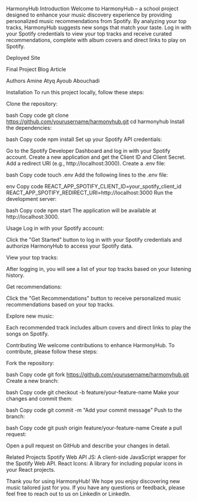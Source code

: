 HarmonyHub
Introduction
Welcome to HarmonyHub – a school project designed to enhance your music discovery experience by providing personalized music recommendations from Spotify. By analyzing your top tracks, HarmonyHub suggests new songs that match your taste. Log in with your Spotify credentials to view your top tracks and receive curated recommendations, complete with album covers and direct links to play on Spotify.

Deployed Site

Final Project Blog Article

Authors
Amine Atyq
Ayoub Abouchadi

Installation
To run this project locally, follow these steps:

Clone the repository:

bash
Copy code
git clone https://github.com/yourusername/harmonyhub.git
cd harmonyhub
Install the dependencies:

bash
Copy code
npm install
Set up your Spotify API credentials:

Go to the Spotify Developer Dashboard and log in with your Spotify account.
Create a new application and get the Client ID and Client Secret.
Add a redirect URI (e.g., http://localhost:3000).
Create a .env file:

bash
Copy code
touch .env
Add the following lines to the .env file:

env
Copy code
REACT_APP_SPOTIFY_CLIENT_ID=your_spotify_client_id
REACT_APP_SPOTIFY_REDIRECT_URI=http://localhost:3000
Run the development server:

bash
Copy code
npm start
The application will be available at http://localhost:3000.

Usage
Log in with your Spotify account:

Click the "Get Started" button to log in with your Spotify credentials and authorize HarmonyHub to access your Spotify data.

View your top tracks:

After logging in, you will see a list of your top tracks based on your listening history.

Get recommendations:

Click the "Get Recommendations" button to receive personalized music recommendations based on your top tracks.

Explore new music:

Each recommended track includes album covers and direct links to play the songs on Spotify.

Contributing
We welcome contributions to enhance HarmonyHub. To contribute, please follow these steps:

Fork the repository:

bash
Copy code
git fork https://github.com/yourusername/harmonyhub.git
Create a new branch:

bash
Copy code
git checkout -b feature/your-feature-name
Make your changes and commit them:

bash
Copy code
git commit -m "Add your commit message"
Push to the branch:

bash
Copy code
git push origin feature/your-feature-name
Create a pull request:

Open a pull request on GitHub and describe your changes in detail.

Related Projects
Spotify Web API JS: A client-side JavaScript wrapper for the Spotify Web API.
React Icons: A library for including popular icons in your React projects.


Thank you for using HarmonyHub! We hope you enjoy discovering new music tailored just for you. If you have any questions or feedback, please feel free to reach out to us on LinkedIn or LinkedIn.